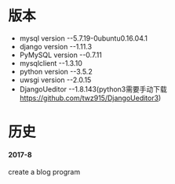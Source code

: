 # 版本
- mysql version --5.7.19-0ubuntu0.16.04.1 
- django version --1.11.3
- PyMySQL version --0.7.11
- mysqlclient --1.3.10
- python version  --3.5.2
- uwsgi version --2.0.15
- DjangoUeditor --1.8.143(python3需要手动下载 https://github.com/twz915/DjangoUeditor3)

# 历史
#### 2017-8

create a blog program  



